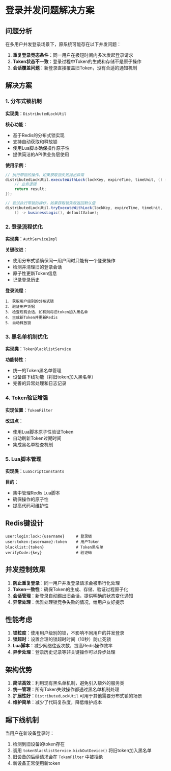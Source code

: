 # 登录并发问题解决方案

## 问题分析

在多用户并发登录场景下，原系统可能存在以下并发问题：

1. **重复登录竞态条件**：同一用户在极短时间内多次发起登录请求
2. **Token状态不一致**：登录过程中Token的生成和存储不是原子操作
3. **会话覆盖问题**：新登录直接覆盖旧Token，没有合适的通知机制

## 解决方案

### 1. 分布式锁机制

**实现类**：`DistributedLockUtil`

**核心功能**：
- 基于Redis的分布式锁实现
- 支持自动获取和释放锁
- 使用Lua脚本确保操作原子性
- 提供简洁的API供业务层使用

**使用示例**：
```java
// 执行带锁的操作，如果获取锁失败抛出异常
distributedLockUtil.executeWithLock(lockKey, expireTime, timeUnit, () -> {
    // 业务逻辑
    return result;
});

// 尝试执行带锁的操作，如果获取锁失败返回默认值
distributedLockUtil.tryExecuteWithLock(lockKey, expireTime, timeUnit, 
    () -> businessLogic(), defaultValue);
```

### 2. 登录流程优化

**实现类**：`AuthServiceImpl`

**关键改进**：
- 使用分布式锁确保同一用户同时只能有一个登录操作
- 检测并清理旧的登录会话
- 原子性更新Token信息
- 记录登录历史

**登录流程**：
```
1. 获取用户级别的分布式锁
2. 验证用户凭据
3. 检查现有会话，如有则将旧token加入黑名单
4. 生成新Token并更新Redis
5. 自动释放锁
```

### 3. 黑名单机制优化

**实现类**：`TokenBlacklistService`

**功能特性**：
- 统一的Token黑名单管理
- 设备踢下线功能（将旧token加入黑名单）
- 完善的异常处理和日志记录

### 4. Token验证增强

**实现位置**：`TokenFilter`

**改进点**：
- 使用Lua脚本原子性验证Token
- 自动刷新Token过期时间
- 集成黑名单检查机制

### 5. Lua脚本管理

**实现类**：`LuaScriptConstants`

**目的**：
- 集中管理Redis Lua脚本
- 确保操作的原子性
- 提高代码可维护性

## Redis键设计

```
user:login:lock:{username}     # 登录锁
user:token:{username}:token    # 用户Token
blacklist:{token}              # Token黑名单
verifyCode:{key}               # 验证码
```

## 并发控制效果

1. **防止重复登录**：同一用户并发登录请求会被串行化处理
2. **Token一致性**：确保Token的生成、存储、验证过程原子化
3. **会话管理**：新登录自动踢出旧会话，提供明确的状态变化通知
4. **异常处理**：优雅处理锁竞争失败的情况，给用户友好提示

## 性能考虑

1. **锁粒度**：使用用户级别的锁，不影响不同用户的并发登录
2. **锁超时**：设置合理的锁超时时间（10秒）防止死锁
3. **Lua脚本**：减少网络往返次数，提高Redis操作效率
4. **异步处理**：登录历史记录等非关键操作可以异步处理

## 架构优势

1. **简洁高效**：利用现有黑名单机制，避免引入额外的服务类
2. **统一管理**：所有Token失效操作都通过黑名单机制处理
3. **扩展性好**：`DistributedLockUtil` 可用于其他需要分布式锁的场景
4. **维护简单**：减少了代码复杂度，降低维护成本

## 踢下线机制

当用户在新设备登录时：
1. 检测到旧设备的token存在
2. 调用 `tokenBlacklistService.kickOutDevice()` 将旧token加入黑名单
3. 旧设备的后续请求会在 `TokenFilter` 中被拒绝
4. 新设备正常使用新token 